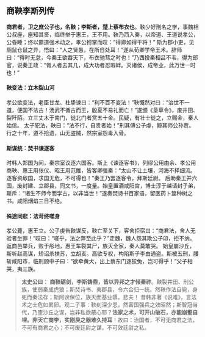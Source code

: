 ## 商鞅李斯列传​​

**商君者，卫之庶公子也，名鞅；李斯者，楚上蔡布衣也**。鞅少好刑名之学，事魏相公叔座，座知其贤，临终举于惠王，王不用。鞅乃西入秦，以帝道、王道说孝公，公昏睡；终以霸道强术动之，孝公拊掌而叹：“得卿如得干将！”
 斯为郡小吏，见厕鼠仓鼠之异，悟曰：“人之贤愚，在所自处耳！”遂从荀卿学帝王术。辞师曰：“得时无怠，今秦王欲吞天下，布衣驰骛之时也！”乃西投秦相吕不韦，得为郎官，说秦王政：“胥人者去其几，成大功者忍瑕衅。灭诸侯，成帝业，此万世一时也！”

#### 鞅变法：立木裂山河​​

孝公欲变法，老臣甘龙、杜挚谏曰：“利不百不变法！”鞅慨然对曰：“治世不一道，便国不法古！汤武不循古而王，殷夏不易礼而亡！”遂颁《垦草令》，废井田、裂阡陌。立三丈木于南门，徙北门者赏五十金。民疑，有壮士徙之，立赐金，秦人始信。
太子犯法，鞅曰：“法不行，自贵者始！”刑其傅公子虔，黥其师公孙贾。行之十年，道不拾遗，山无盗贼，然宗室怨毒入骨。

#### 斯谋统：焚书谏逐客​​

时韩人郑国为间，秦宗室议逐六国客。斯上《谏逐客书》，列缪公用由余、孝公用商鞅、惠王用张仪、昭王用范雎，皆客卿强秦：“太山不让土壤，河海不择细流。逐客资敌国，求国无危，不可得也！”秦王乃罢逐客令，拜斯廷尉。
后助秦王并六国，废封建、立郡县，同文书，一度量。始皇置酒咸阳宫，博士淳于越请封子弟，斯斥：“诸生不师今而学古，以非当世！”遂奏焚诗书百家语，留医药卜筮种树之书。咸阳烟焰三日不绝。

#### 殊途同悲：法苛终噬身​​

孝公薨，惠王立。公子虔告鞅谋反，鞅亡至关下，客舍拒宿曰：“商君法，舍人无验者坐罪！”叹曰：“嗟乎，法之弊至此乎？”走魏，魏人怨其欺公子卬，拒不纳。返商邑举兵，败于彤地，惠王车裂其尸，族灭全家，秦人莫敢哭。
始皇崩沙丘，斯听赵高谋，矫诏杀扶苏，立胡亥。高欲专权，构陷斯子李由通盗。斯被五刑，腰斩咸阳市，临刑顾中子曰：“欲牵黄犬，出上蔡东门逐狡兔，岂可得乎！”父子相哭，夷三族。

> **太史公曰**：
>  **商鞅砺剑，李斯铸鼎，皆以异邦之才倾秦祚**。鞅裂井田、刑公族，使弱秦成虎狼；斯焚诗书、夷郡县，令六合归一统。然鞅作法自毙，身死而秦法存；斯阿谀保位，族灭而基业隳。悲夫！
>  昔韩非著《说难》，言法术之士危如累卵。观二子事：鞅刻深少恩，然富国强兵之效昭然；斯智冠当代，乃堕沙丘之谋，岂非私欲蔽心耶？**法家之术，可开山破石，亦能崩壑自埋。非天亡商李，实刚戾之器难久持耳**！故曰：治国者，不可无商君之法，不可有商君之心；不可废廷尉之谋，不可效廷尉之私。